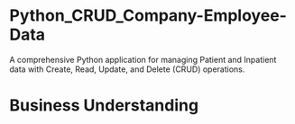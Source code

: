 # Python_CRUD_Company-Employee-Data
A comprehensive Python application for managing Patient and Inpatient data with Create, Read, Update, and Delete (CRUD) operations.

# Business Understanding

